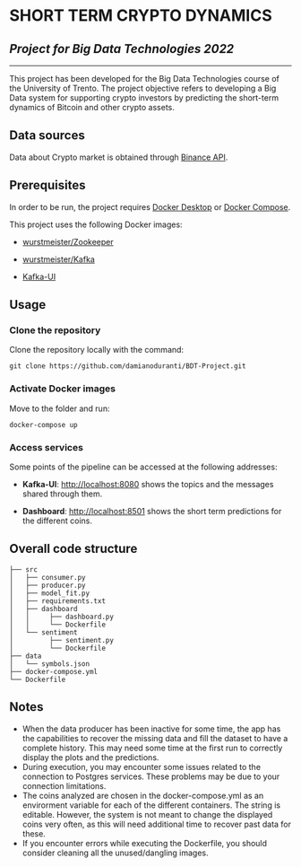 # SHORT TERM CRYPTO DYNAMICS
## *Project for Big Data Technologies 2022*
___

This project has been developed for the Big Data Technologies course of the University of Trento. 
The project objective refers to developing a Big Data system for supporting crypto investors by predicting the short-term dynamics of Bitcoin and other crypto assets. 

## Data sources

Data about Crypto market is obtained through [Binance API](https://binance.com).

## Prerequisites 

In order to be run, the project requires [Docker Desktop](https://www.docker.com/) or [Docker Compose](https://docs.docker.com/compose/install/).

This project uses the following Docker images: 

-   [wurstmeister/Zookeeper](https://hub.docker.com/r/wurstmeister/zookeeper)

-	[wurstmeister/Kafka](https://hub.docker.com/r/wurstmeister/kafka)

-   [Kafka-UI](https://hub.docker.com/r/provectuslabs/kafka-ui)

## Usage

### Clone the repository 

Clone the repository locally with the command: 

```
git clone https://github.com/damianoduranti/BDT-Project.git
```

### Activate Docker images 

Move to the folder and run:
```
docker-compose up
```
    

### Access services 

Some points of the pipeline can be accessed at the following addresses:

-	**Kafka-UI**: [http://localhost:8080](http://localhost:8080/) shows the topics and the messages shared through them.

-	**Dashboard**: [http://localhost:8501](http://localhost:8501/) shows the short term predictions for the different coins.

## Overall code structure
```
├── src
│   ├── consumer.py
│   ├── producer.py
│   ├── model_fit.py
│   ├── requirements.txt
│   ├── dashboard
│   │	  ├── dashboard.py
│   │     └── Dockerfile
│   └── sentiment
│    	  ├── sentiment.py
│         └── Dockerfile
├── data
│   └── symbols.json
├── docker-compose.yml
└── Dockerfile
```

## Notes
- When the data producer has been inactive for some time, the app has the capabilities to recover the missing data and fill the dataset to have a complete history. This may need some time at the first run to correctly display the plots and the predictions.
- During execution, you may encounter some issues related to the connection to Postgres services. These problems may be due to your connection limitations.
- The coins analyzed are chosen in the docker-compose.yml as an envirorment variable for each of the different containers. The string is editable. However, the system is not meant to change the displayed coins very often, as this will need additional time to recover past data for these.
- If you encounter errors while executing the Dockerfile, you should consider cleaning all the unused/dangling images.
